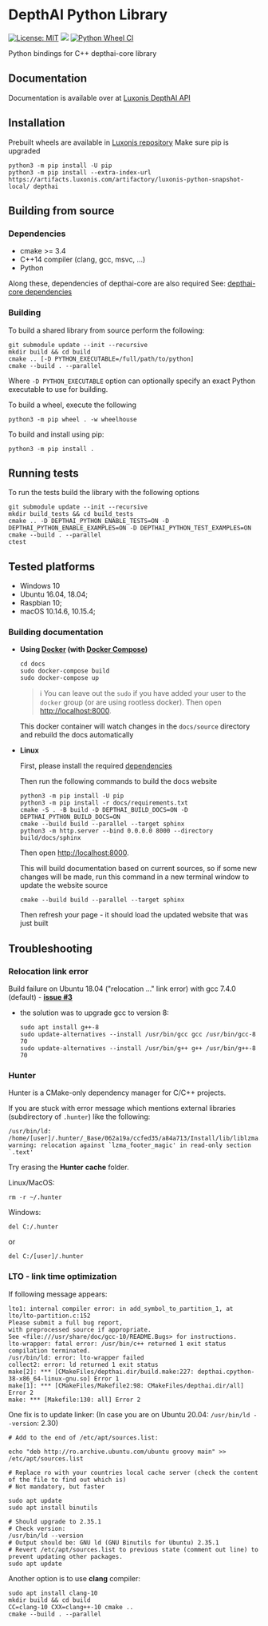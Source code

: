 # DepthAI Python Library

[![License: MIT](https://img.shields.io/badge/License-MIT-green.svg)](https://opensource.org/licenses/MIT)
[![](https://img.shields.io/pypi/v/depthai.svg)](https://pypi.org/project/depthai/)
[![Python Wheel CI](https://github.com/luxonis/depthai-python/actions/workflows/main.yml/badge.svg?branch=gen2_develop)](https://github.com/luxonis/depthai-python/actions/workflows/main.yml)

Python bindings for C++ depthai-core library

## Documentation

Documentation is available over at [Luxonis DepthAI API](https://docs.luxonis.com/projects/api/en/latest/)

## Installation

Prebuilt wheels are available in [Luxonis repository](https://artifacts.luxonis.com/artifactory/luxonis-python-snapshot-local/)
Make sure pip is upgraded
```
python3 -m pip install -U pip
python3 -m pip install --extra-index-url https://artifacts.luxonis.com/artifactory/luxonis-python-snapshot-local/ depthai
```
## Building from source

### Dependencies
 - cmake >= 3.4
 - C++14 compiler (clang, gcc, msvc, ...)
 - Python

Along these, dependencies of depthai-core are also required
See: [depthai-core dependencies](https://github.com/luxonis/depthai-core#dependencies)


### Building

To build a shared library from source perform the following:
```
git submodule update --init --recursive
mkdir build && cd build
cmake .. [-D PYTHON_EXECUTABLE=/full/path/to/python]
cmake --build . --parallel
```

Where `-D PYTHON_EXECUTABLE` option can optionally specify an exact Python executable to use for building.

To build a wheel, execute the following
```
python3 -m pip wheel . -w wheelhouse
```

To build and install using pip:
```
python3 -m pip install .
```

## Running tests

To run the tests build the library with the following options
```
git submodule update --init --recursive
mkdir build_tests && cd build_tests
cmake .. -D DEPTHAI_PYTHON_ENABLE_TESTS=ON -D DEPTHAI_PYTHON_ENABLE_EXAMPLES=ON -D DEPTHAI_PYTHON_TEST_EXAMPLES=ON
cmake --build . --parallel
ctest
```


## Tested platforms

- Windows 10
- Ubuntu 16.04, 18.04;
- Raspbian 10;
- macOS 10.14.6, 10.15.4;

### Building documentation

- **Using [Docker](https://docs.docker.com/) (with [Docker Compose](https://docs.docker.com/compose/install/))**

     ```
     cd docs
     sudo docker-compose build
     sudo docker-compose up
     ```

     > ℹ️ You can leave out the `sudo` if you have added your user to the `docker` group (or are using rootless docker).
     Then open [http://localhost:8000](http://localhost:8000).

     This docker container will watch changes in the `docs/source` directory and rebuild the docs automatically

- **Linux**

     First, please install the required [dependencies](#Dependencies)

     Then run the following commands to build the docs website

     ```
     python3 -m pip install -U pip
     python3 -m pip install -r docs/requirements.txt
     cmake -S . -B build -D DEPTHAI_BUILD_DOCS=ON -D DEPTHAI_PYTHON_BUILD_DOCS=ON
     cmake --build build --parallel --target sphinx
     python3 -m http.server --bind 0.0.0.0 8000 --directory build/docs/sphinx
     ```

     Then open [http://localhost:8000](http://localhost:8000).

     This will build documentation based on current sources, so if some new changes will be made, run this command
     in a new terminal window to update the website source

     ```
     cmake --build build --parallel --target sphinx
     ```

     Then refresh your page - it should load the updated website that was just built

## Troubleshooting

### Relocation link error

Build failure on Ubuntu 18.04 ("relocation ..." link error) with gcc 7.4.0 (default) - [**issue #3**](https://github.com/luxonis/depthai-api/issues/3)
   - the solution was to upgrade gcc to version 8:

         sudo apt install g++-8
         sudo update-alternatives --install /usr/bin/gcc gcc /usr/bin/gcc-8 70
         sudo update-alternatives --install /usr/bin/g++ g++ /usr/bin/g++-8 70
### Hunter
Hunter is a CMake-only dependency manager for C/C++ projects. 

If you are stuck with error message which mentions external libraries (subdirectory of `.hunter`) like the following:
```
/usr/bin/ld: /home/[user]/.hunter/_Base/062a19a/ccfed35/a84a713/Install/lib/liblzma.a(stream_flags_decoder.c.o): warning: relocation against `lzma_footer_magic' in read-only section `.text'
```

Try erasing the **Hunter** **cache** folder.

Linux/MacOS:
```
rm -r ~/.hunter
```
Windows:
```
del C:/.hunter
```
or
```
del C:/[user]/.hunter
```

### LTO - link time optimization

If following message appears: 
```
lto1: internal compiler error: in add_symbol_to_partition_1, at lto/lto-partition.c:152
Please submit a full bug report,
with preprocessed source if appropriate.
See <file:///usr/share/doc/gcc-10/README.Bugs> for instructions.
lto-wrapper: fatal error: /usr/bin/c++ returned 1 exit status
compilation terminated.
/usr/bin/ld: error: lto-wrapper failed
collect2: error: ld returned 1 exit status
make[2]: *** [CMakeFiles/depthai.dir/build.make:227: depthai.cpython-38-x86_64-linux-gnu.so] Error 1
make[1]: *** [CMakeFiles/Makefile2:98: CMakeFiles/depthai.dir/all] Error 2
make: *** [Makefile:130: all] Error 2
```

One fix is to update linker: (In case you are on Ubuntu 20.04: `/usr/bin/ld --version`: 2.30)
```
# Add to the end of /etc/apt/sources.list:

echo "deb http://ro.archive.ubuntu.com/ubuntu groovy main" >> /etc/apt/sources.list

# Replace ro with your countries local cache server (check the content of the file to find out which is)
# Not mandatory, but faster

sudo apt update
sudo apt install binutils

# Should upgrade to 2.35.1
# Check version:
/usr/bin/ld --version
# Output should be: GNU ld (GNU Binutils for Ubuntu) 2.35.1
# Revert /etc/apt/sources.list to previous state (comment out line) to prevent updating other packages.
sudo apt update
```

Another option is to use **clang** compiler:
```
sudo apt install clang-10
mkdir build && cd build
CC=clang-10 CXX=clang++-10 cmake ..
cmake --build . --parallel
```
